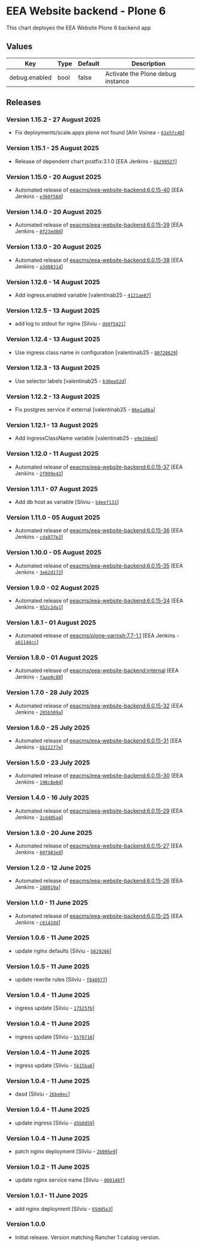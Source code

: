 # EEA Website backend - Plone 6

This chart deployes the EEA Website Plone 6 backend app 

## Values

| Key | Type | Default | Description |
|-----|------|---------|-------------|
| debug.enabled | bool | false | Activate the Plone debug instance |

## Releases

### Version 1.15.2 - 27 August 2025
- Fix deployments/scale.apps plone not found [Alin Voinea - [`61e5fc40`](https://github.com/eea/helm-charts/commit/61e5fc4074f3729290260a7ac522d44946ee9b02)]

### Version 1.15.1 - 25 August 2025
- Release of dependent chart postfix:3.1.0 [EEA Jenkins - [`6b299527`](https://github.com/eea/helm-charts/commit/6b299527cae96cccfc8170c80a78b37f47854d92)]

### Version 1.15.0 - 20 August 2025
- Automated release of [eeacms/eea-website-backend:6.0.15-40](https://github.com/eea/eea-website-backend/releases) [EEA Jenkins - [`e360f568`](https://github.com/eea/helm-charts/commit/e360f568926a896af88714cc2049107cca6f7de0)]

### Version 1.14.0 - 20 August 2025
- Automated release of [eeacms/eea-website-backend:6.0.15-39](https://github.com/eea/eea-website-backend/releases) [EEA Jenkins - [`8f23ed88`](https://github.com/eea/helm-charts/commit/8f23ed8862bb45c9efe036006e937e5fc2149564)]

### Version 1.13.0 - 20 August 2025
- Automated release of [eeacms/eea-website-backend:6.0.15-38](https://github.com/eea/eea-website-backend/releases) [EEA Jenkins - [`a3d08314`](https://github.com/eea/helm-charts/commit/a3d08314cade2d3b2a83e1b3874c13c4a34ee96b)]

### Version 1.12.6 - 14 August 2025
- Add ingress.enabled variable [valentinab25 - [`4121ae87`](https://github.com/eea/helm-charts/commit/4121ae8734e8c3aaa1c29b5ff2af17cb7f27313e)]

### Version 1.12.5 - 13 August 2025
- add log to stdout for nginx [Silviu - [`dd4f5421`](https://github.com/eea/helm-charts/commit/dd4f542153adb1265fcce49e0936e96e25214a91)]

### Version 1.12.4 - 13 August 2025
- Use ingress class name in configuration [valentinab25 - [`80728629`](https://github.com/eea/helm-charts/commit/807286291165f56ee9a87ca01e2cf07cb45bc937)]

### Version 1.12.3 - 13 August 2025
- Use selector labels [valentinab25 - [`b30ea52d`](https://github.com/eea/helm-charts/commit/b30ea52d07799ba75a97700fa682a2d67ee7700b)]

### Version 1.12.2 - 13 August 2025
- Fix postgres service if external [valentinab25 - [`06e1a86a`](https://github.com/eea/helm-charts/commit/06e1a86a3e418b268dbac27b83d2ea9a14ad4ee7)]

### Version 1.12.1 - 13 August 2025
- Add ingressClassName variable [valentinab25 - [`e9e1b6e6`](https://github.com/eea/helm-charts/commit/e9e1b6e6a47b4bd4c0a9591276ec492b7a40ef7f)]

### Version 1.12.0 - 11 August 2025
- Automated release of [eeacms/eea-website-backend:6.0.15-37](https://github.com/eea/eea-website-backend/releases) [EEA Jenkins - [`2f999e42`](https://github.com/eea/helm-charts/commit/2f999e42a6f9ca9808265a30964834dbfe548fd4)]

### Version 1.11.1 - 07 August 2025
- Add db host as variable [Silviu - [`b4eef131`](https://github.com/eea/helm-charts/commit/b4eef131f7d0663a3c01ec44545000eb7b7dddf5)]

### Version 1.11.0 - 05 August 2025
- Automated release of [eeacms/eea-website-backend:6.0.15-36](https://github.com/eea/eea-website-backend/releases) [EEA Jenkins - [`cda877e2`](https://github.com/eea/helm-charts/commit/cda877e2a32b149f0757b6f040b0e61c12c32cf2)]

### Version 1.10.0 - 05 August 2025
- Automated release of [eeacms/eea-website-backend:6.0.15-35](https://github.com/eea/eea-website-backend/releases) [EEA Jenkins - [`3e62d172`](https://github.com/eea/helm-charts/commit/3e62d17259033e285ccb27d02ea7e5ddb5edcc61)]

### Version 1.9.0 - 02 August 2025
- Automated release of [eeacms/eea-website-backend:6.0.15-34](https://github.com/eea/eea-website-backend/releases) [EEA Jenkins - [`952c2da1`](https://github.com/eea/helm-charts/commit/952c2da1ee2aec205757f96fa6764071ee53940e)]

### Version 1.8.1 - 01 August 2025
- Automated release of [eeacms/plone-varnish:7.7-1.1](https://github.com/eea/plone-varnish/releases) [EEA Jenkins - [`a61144cc`](https://github.com/eea/helm-charts/commit/a61144ccc62d4c02bd4352957f63807a383b184a)]

### Version 1.8.0 - 01 August 2025
- Automated release of [eeacms/eea-website-backend:internal](https://github.com/eea/eea-website-backend/releases) [EEA Jenkins - [`faae0c88`](https://github.com/eea/helm-charts/commit/faae0c8820b3750fe433eda2be1a35183fd7f23a)]

### Version 1.7.0 - 28 July 2025
- Automated release of [eeacms/eea-website-backend:6.0.15-32](https://github.com/eea/eea-website-backend/releases) [EEA Jenkins - [`205b509a`](https://github.com/eea/helm-charts/commit/205b509a0c6d3bf8be6c3f9c5d564bc2c05ab665)]

### Version 1.6.0 - 25 July 2025
- Automated release of [eeacms/eea-website-backend:6.0.15-31](https://github.com/eea/eea-website-backend/releases) [EEA Jenkins - [`bb22277e`](https://github.com/eea/helm-charts/commit/bb22277e83438ccc73234464988ba3926749da97)]

### Version 1.5.0 - 23 July 2025
- Automated release of [eeacms/eea-website-backend:6.0.15-30](https://github.com/eea/eea-website-backend/releases) [EEA Jenkins - [`196c8e04`](https://github.com/eea/helm-charts/commit/196c8e04a98fc143cdb2ffddf5a75d0bf6072af7)]

### Version 1.4.0 - 16 July 2025
- Automated release of [eeacms/eea-website-backend:6.0.15-29](https://github.com/eea/eea-website-backend/releases) [EEA Jenkins - [`2cd405a4`](https://github.com/eea/helm-charts/commit/2cd405a44f15e396ef71d9d87f5bf20ed173a003)]

### Version 1.3.0 - 20 June 2025
- Automated release of [eeacms/eea-website-backend:6.0.15-27](https://github.com/eea/eea-website-backend/releases) [EEA Jenkins - [`60f983e8`](https://github.com/eea/helm-charts/commit/60f983e8d4e1ebf10c5324a7165bc886211eee37)]

### Version 1.2.0 - 12 June 2025
- Automated release of [eeacms/eea-website-backend:6.0.15-26](https://github.com/eea/eea-website-backend/releases) [EEA Jenkins - [`188019a`](https://github.com/eea/helm-charts/commit/188019a7fc47ff0820b57167461df246b41a6203)]

### Version 1.1.0 - 11 June 2025
- Automated release of [eeacms/eea-website-backend:6.0.15-25](https://github.com/eea/eea-website-backend/releases) [EEA Jenkins - [`c6142dd`](https://github.com/eea/helm-charts/commit/c6142ddd56ad4ad7f387b06c350bd2f1013266e8)]

### Version 1.0.6 - 11 June 2025
- update nginx defaults [Silviu - [`b629266`](https://github.com/eea/helm-charts/commit/b6292663d8d4ca59f0b13895478c68ce4c2691f9)]

### Version 1.0.5 - 11 June 2025
- update rewrite rules [Silviu - [`f848977`](https://github.com/eea/helm-charts/commit/f8489772ffbbe2db4d1ba20115f3604c346643da)]

### Version 1.0.4 - 11 June 2025
- ingress update [Silviu - [`17525fb`](https://github.com/eea/helm-charts/commit/17525fbd75a12abf92a3bc59efe8521d8551b738)]

### Version 1.0.4 - 11 June 2025
- ingress update [Silviu - [`5570716`](https://github.com/eea/helm-charts/commit/557071648484c9838ce34c5e64ae5769065f438f)]

### Version 1.0.4 - 11 June 2025
- ingress update [Silviu - [`5b15ba6`](https://github.com/eea/helm-charts/commit/5b15ba6f9e6bd46e415ec89f022020b55c1048a5)]

### Version 1.0.4 - 11 June 2025
- dasd [Silviu - [`26be0ec`](https://github.com/eea/helm-charts/commit/26be0ec8030eec943eb6cfd7a1182b455ea0fbda)]

### Version 1.0.4 - 11 June 2025
- update ingress [Silviu - [`d5b0d59`](https://github.com/eea/helm-charts/commit/d5b0d59e4108187b9dc68fcb8752d2e6dc611a2e)]
### Version 1.0.4 - 11 June 2025
- patch nginx deployment [Silviu - [`2b095e9`](https://github.com/eea/helm-charts/commit/2b095e9dead5eaa28b4b0807ab8993246cb65730)]

### Version 1.0.2 - 11 June 2025
- update nginx service name [Silviu - [`060146f`](https://github.com/eea/helm-charts/commit/060146fd845b701a5781acef1842bd94df58f59f)]

### Version 1.0.1 - 11 June 2025
- add nginx deployment [Silviu - [`65dd5e3`](https://github.com/eea/helm-charts/commit/65dd5e3bea73e4b993ce41979bcd0995efefbff6)]

### Version 1.0.0
- Initial release. Version matching Rancher 1 catalog version.
